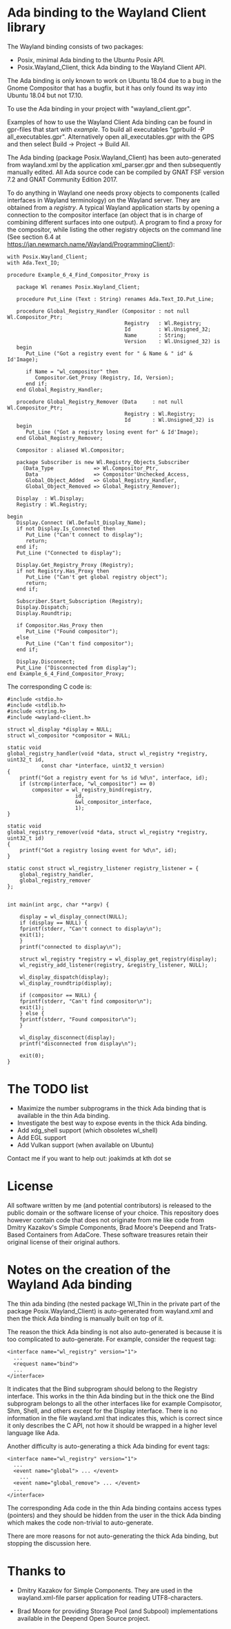 # Ada binding to the Wayland Client library
The Wayland binding consists of two packages:
- Posix, minimal Ada binding to the Ubuntu Posix API.
- Posix.Wayland_Client, thick Ada binding to the Wayland Client API.

The Ada binding is only known to work on Ubuntu 18.04 due to a bug
in the Gnome Compositor that has a bugfix, but it has only found its way
into Ubuntu 18.04 but not 17.10.

To use the Ada binding in your project with "wayland_client.gpr".

Examples of how to use the Wayland Client Ada binding can be found in gpr-files
that start with _example_. To build all executables
"gprbuild -P all_executables.gpr". Alternatively open all_executables.gpr
with the GPS and then select Build -> Project -> Build All.

The Ada binding (package Posix.Wayland_Client) has been auto-generated from
wayland.xml by the application xml_parser.gpr and
then subsequently manually edited.
All Ada source code can be compiled by GNAT FSF version 7.2 and
GNAT Community Edition 2017.

To do anything in Wayland one needs proxy objects to components
(called interfaces in Wayland terminology)
on the Wayland server. They are obtained from a _registry_.
A typical Wayland application starts by opening a connection to
the compositor interface (an object that is
in charge of combining different surfaces into one output).
A program to find a proxy for the compositor,
while listing the other registry objects on the command line (See section 6.4
at https://jan.newmarch.name/Wayland/ProgrammingClient/):
```
with Posix.Wayland_Client;
with Ada.Text_IO;

procedure Example_6_4_Find_Compositor_Proxy is

   package Wl renames Posix.Wayland_Client;

   procedure Put_Line (Text : String) renames Ada.Text_IO.Put_Line;

   procedure Global_Registry_Handler (Compositor : not null Wl.Compositor_Ptr;
                                      Registry   : Wl.Registry;
                                      Id         : Wl.Unsigned_32;
                                      Name       : String;
                                      Version    : Wl.Unsigned_32) is
   begin
      Put_Line ("Got a registry event for " & Name & " id" & Id'Image);

      if Name = "wl_compositor" then
         Compositor.Get_Proxy (Registry, Id, Version);
      end if;
   end Global_Registry_Handler;

   procedure Global_Registry_Remover (Data     : not null Wl.Compositor_Ptr;
                                      Registry : Wl.Registry;
                                      Id       : Wl.Unsigned_32) is
   begin
      Put_Line ("Got a registry losing event for" & Id'Image);
   end Global_Registry_Remover;

   Compositor : aliased Wl.Compositor;

   package Subscriber is new Wl.Registry_Objects_Subscriber
     (Data_Type             => Wl.Compositor_Ptr,
      Data                  => Compositor'Unchecked_Access,
      Global_Object_Added   => Global_Registry_Handler,
      Global_Object_Removed => Global_Registry_Remover);

   Display  : Wl.Display;
   Registry : Wl.Registry;

begin
   Display.Connect (Wl.Default_Display_Name);
   if not Display.Is_Connected then
      Put_Line ("Can't connect to display");
      return;
   end if;
   Put_Line ("Connected to display");

   Display.Get_Registry_Proxy (Registry);
   if not Registry.Has_Proxy then
      Put_Line ("Can't get global registry object");
      return;
   end if;

   Subscriber.Start_Subscription (Registry);
   Display.Dispatch;
   Display.Roundtrip;

   if Compositor.Has_Proxy then
      Put_Line ("Found compositor");
   else
      Put_Line ("Can't find compositor");
   end if;

   Display.Disconnect;
   Put_Line ("Disconnected from display");
end Example_6_4_Find_Compositor_Proxy;
```
The corresponding C code is:
```
#include <stdio.h>
#include <stdlib.h>
#include <string.h>
#include <wayland-client.h>

struct wl_display *display = NULL;
struct wl_compositor *compositor = NULL;

static void
global_registry_handler(void *data, struct wl_registry *registry, uint32_t id,
	       const char *interface, uint32_t version)
{
    printf("Got a registry event for %s id %d\n", interface, id);
    if (strcmp(interface, "wl_compositor") == 0)
        compositor = wl_registry_bind(registry,
				      id,
				      &wl_compositor_interface,
				      1);
}

static void
global_registry_remover(void *data, struct wl_registry *registry, uint32_t id)
{
    printf("Got a registry losing event for %d\n", id);
}

static const struct wl_registry_listener registry_listener = {
    global_registry_handler,
    global_registry_remover
};


int main(int argc, char **argv) {

    display = wl_display_connect(NULL);
    if (display == NULL) {
	fprintf(stderr, "Can't connect to display\n");
	exit(1);
    }
    printf("connected to display\n");

    struct wl_registry *registry = wl_display_get_registry(display);
    wl_registry_add_listener(registry, &registry_listener, NULL);

    wl_display_dispatch(display);
    wl_display_roundtrip(display);

    if (compositor == NULL) {
	fprintf(stderr, "Can't find compositor\n");
	exit(1);
    } else {
	fprintf(stderr, "Found compositor\n");
    }

    wl_display_disconnect(display);
    printf("disconnected from display\n");

    exit(0);
}
```
# The TODO list
 - Maximize the number subprograms in the thick Ada binding that is available
   in the thin Ada binding.
 - Investigate the best way to expose events in the thick Ada binding.
 - Add xdg_shell support (which obsoletes wl_shell)
 - Add EGL support
 - Add Vulkan support (when available on Ubuntu)

Contact me if you want to help out: joakimds at kth dot se

# License
All software written by me (and potential contributors)
is released to the public domain or the software
license of your choice. This repository does however contain code that does
not originate from me like code from Dmitry Kazakov's Simple Components,
Brad Moore's Deepend and Trats-Based Containers from AdaCore.
These software treasures retain their original license
of their original authors.

# Notes on the creation of the Wayland Ada binding

The thin ada binding (the nested package Wl_Thin in the private part of
the package Posix.Wayland_Client) is auto-generated from wayland.xml and
then the thick Ada binding is manually built on top of it.

The reason the thick Ada binding is not also auto-generated is because it is
too complicated to auto-generate. For example, consider the request tag:
```
<interface name="wl_registry" version="1">
  ...
  <request name="bind">
  ...
</interface>
```
It indicates that the Bind subprogram should belong to the Registry interface.
This works in the thin Ada binding but in the thick one the Bind subprogram
belongs to all the other interfaces like for example Compisotor, Shm, Shell,
and others except for the Display interface.
There is no information in the file wayland.xml that indicates this, which is
correct since it only describes the C API, not how it should be wrapped
in a higher level language like Ada.

Another difficulty is auto-generating a thick Ada binding for event tags:
```
<interface name="wl_registry" version="1">
  ...
  <event name="global"> ... </event>
    ...
  <event name="global_remove"> ... </event>
  ...
</interface>
```
The corresponding Ada code in the thin Ada binding
contains access types (pointers) and
they should be hidden from the user in the thick Ada binding which makes
the code non-trivial to auto-generate.

There are more reasons for not auto-generating the thick Ada binding,
but stopping the discussion here.

# Thanks to
- Dmitry Kazakov for Simple Components. They are used in the wayland.xml-file parser application for reading UTF8-characters.

- Brad Moore for providing Storage Pool (and Subpool) implementations available in the Deepend Open Source project.
